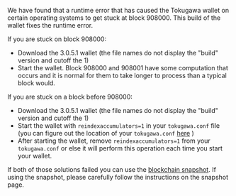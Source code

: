 We have found that a runtime error that has caused the Tokugawa wallet on certain operating systems to get stuck at block 908000. This build of the wallet fixes the runtime error.

If you are stuck on block 908000:
- Download the 3.0.5.1 wallet (the file names do not display the "build" version and cutoff the 1)
- Start the wallet. Block 908000 and 908001 have some computation that occurs and it is normal for them to take longer to process than a typical block would.

If you are stuck on a block before 908000:
- Download the 3.0.5.1 wallet (the file names do not display the "build" version and cutoff the 1)
- Start the wallet with `reindexaccumulators=1` in your `tokugawa.conf` file (you can figure out the location of your `tokugawa.conf` [here](https://tokugawa.freshdesk.com/support/solutions/articles/30000004664-where-are-my-wallet-dat-blockchain-and-configuration-conf-files-located-) )
- After starting the wallet, remove `reindexaccumulators=1` from your `tokugawa.conf` or else it will perform this operation each time you start your wallet.

If both of those solutions failed you can use the [blockchain snapshot](http://178.254.23.111/~pub/Tokugawa/Daily-Snapshots-Html/Tokugawa-Daily-Snapshots.html). If using the snapshot, please carefully follow the instructions on the snapshot page.
